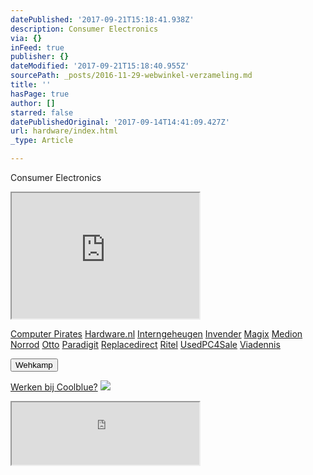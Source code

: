 ```yaml
---
datePublished: '2017-09-21T15:18:41.938Z'
description: Consumer Electronics
via: {}
inFeed: true
publisher: {}
dateModified: '2017-09-21T15:18:40.955Z'
sourcePath: _posts/2016-11-29-webwinkel-verzameling.md
title: ''
hasPage: true
author: []
starred: false
datePublishedOriginal: '2017-09-14T14:41:09.427Z'
url: hardware/index.html
_type: Article

---
```

Consumer Electronics

<iframe src="https://the-grid.github.io/ed-userhtml/?g=eJy1V1tvmzAUfs-vYEjNW8It98apuq7TKnXdHvqwPkUGTsCKMcg4I9W0_76DIR3tekk1iCKMDT7n-z77nIOXHz59u7i9-35pxCrhq97y0AANsbHqNlf3HFa9kP00fvUM_CV0PyhYqOKFMZnYdrY_1cMxsChWC2Osh3Cg9xuN1LOXfhrer3q9JTViCRtixkplC8sqimJ4HkAeMgmBGgpuGorKCBQx1z6nYmuuliyJjFwGj-b4aUJl-b51ldAIckuE_ppVtyqGSLLQKpjYAheUJhZFF4PaRyYi06AcPXy5_XptqJ1KJaPoWEMlZkXN0SxqTtgxsOenMgS5sE8RlEVXxgt0OPOpT4dBmnRD5uCgSyIqGCpJQ8BLsAU5FKCss4A448nI7tMkO03IzBm7s7nuUOJ43nTi6I4kutmRztjDPpOQ552vJJoGKaiCEpxCAZQic3u0dtx1xXddEz5xP3e0bx8QdM3VB6oGTCPrhMnBfms8XqIRxIpDZ4nkYP9IGm6ThnsEjRxhZQhIgMxkGkmaJBQx8jKbWAFnwba6nmXE6Suyk7yfk5Hn2P0Nuf1x3ccBUto58c5xU-K_4qjn9wVNgHxM-eAGwgL8jhRC--js_xd6_OpCBxh5uzyP06wOTiZC2A9pnu3LMHU9bz5tBOpNUQyC_JVwNSRwYop0k3KeFuj5oulgZbQhTQNzx2EQgMDMzbOUCQ2vTuO1SFmclRqNvdEThcLwXQo9dtKSRk2jLap0bIVz3ZHt1RXOcZ-rbg2hdscJFYIQLA-B6jBsJcr-mmyhDL4caS-INB474zc1wir9HpEu9xloAVrRByprHSch3KNYniOIYReB0Dm6_kxw57bbCK6rRy82g6z3li6VD1BNL61I9AR8x1Ldp7KsCgiuzH8ZE5HWaTTzpsd9T_0jzN3BYitq1Pg6VCGTm2EsDkWcJvhs4eBk7vm5ZwUSP5DYT9CjtuNwfDQdPVOSazN5upMBHG3H0MCJOXVnZn1SI-bcNo0KNjFt03rIlFZ1WMMToD4Q_gEgI8dn" height="201" style=""></iframe>

[Computer Pirates][0]
[Hardware.nl][1]
[Interngeheugen][2]
[Invender][3]
[Magix][4]
[Medion][5]
[Norrod][6]
[Otto][7]
[Paradigit][8]
[Replacedirect][9]
[Ritel][10]
[UsedPC4Sale][11]
[Viadennis][12]

<button data-role="cta" style="">Wehkamp</button>

[Werken bij Coolblue?][13]
![](https://the-grid-user-content.s3-us-west-2.amazonaws.com/d4d8e480-281e-41f8-a31e-4427722137e0.png)

<iframe src="https://the-grid.github.io/ed-userhtml/?g=eJyNkDEPwiAQhXd-BbLrUatRK-2izjq4OFJAIVLbUKwa438XSV2cvOUl38u9vDs2WG9X-8Nug7WvbIHYVxSXQaDX1j-sKpA0HX4iHKbi9-HNSK8znEwpbe7LiLUyJ-0Di-hD0Cuk9OsIMY61U8ecaO-bDKBxx5G-gLBGnEHwKnhZEpZtWrYpCKe4N52KlCaJDdZsQgpmqhNunfiNaeurE-rvHBwPyMlsPCd985wsKMFl7aRyOaEECgY8FGdQ1vIRHxL_8wbVPF1G" height="100" style=""></iframe>



[0]: http://www.computerpirates.com/
[1]: http://www.hardware.nl/
[2]: http://www.interngeheugen.com/tt/?tt=2902_12_133761_Interngeheugen&r=%2F
[3]: http://www.invender.nl/ttiv/index.php?tt=352_12_133761_Invender&r=%2F
[4]: http://www.magix.com/ap/tradetracker/?tt=2074_12_133761_Magix&r=%2F
[5]: http://tc.tradetracker.net/?c=3452&m=12&a=133761
[6]: http://www.norrod.nl/tt/index.aspx?tt=23396_12_133761_Norrod&r=%2F
[7]: http://www.otto.nl/
[8]: http://www.paradigit.nl/tt/index.aspx?tt=5043_12_133761_Paradigit&r=%2F
[9]: http://www.replacedirect.nl/
[10]: http://www.ritel.nl/telecom/?tt=668_12_133761_Ritel&r=%2F
[11]: http://tc.tradetracker.net/?c=20400&m=12&a=133761&r=UsedPC4sale&u=%2F
[12]: http://www.viadennis.nl/computer/?tt=15804_12_133761_Viadennis&r=%2F
[13]: http://prf.hn/click/camref:1100l3bs3/creativeref:1011l11074
